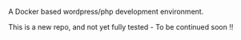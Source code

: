A Docker based wordpress/php development environment.
 
This is a new repo, and not yet fully tested - To be continued soon !! 